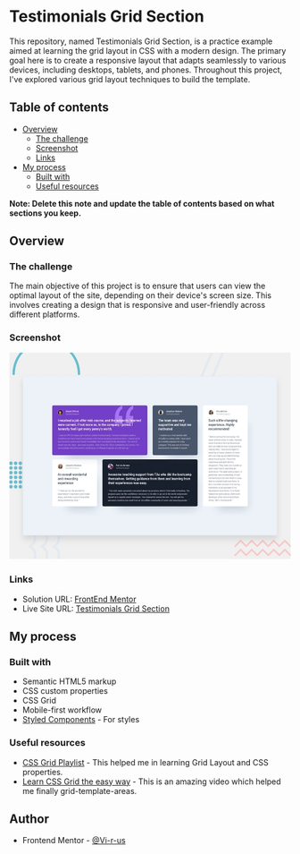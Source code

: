 # Testimonials Grid Section

This repository, named Testimonials Grid Section, is a practice example aimed at learning the grid layout in CSS with a modern design. The primary goal here is to create a responsive layout that adapts seamlessly to various devices, including desktops, tablets, and phones. Throughout this project, I've explored various grid layout techniques to build the template.

## Table of contents

- [Overview](#overview)
  - [The challenge](#the-challenge)
  - [Screenshot](#screenshot)
  - [Links](#links)
- [My process](#my-process)
  - [Built with](#built-with)
  - [Useful resources](#useful-resources)

**Note: Delete this note and update the table of contents based on what sections you keep.**

## Overview

### The challenge

The main objective of this project is to ensure that users can view the optimal layout of the site, depending on their device's screen size. This involves creating a design that is responsive and user-friendly across different platforms.


### Screenshot

![](./design/desktop-preview.jpg)

### Links

- Solution URL: [FrontEnd Mentor](https://your-solution-url.com)
- Live Site URL: [Testimonials Grid Section](https://vi-r-us.github.io/Testimonials-Grid-Section/)

## My process

### Built with

- Semantic HTML5 markup
- CSS custom properties
- CSS Grid
- Mobile-first workflow
- [Styled Components](https://styled-components.com/) - For styles

### Useful resources

- [CSS Grid Playlist](https://www.youtube.com/watch?v=_lEkD8IGkwo&list=PL4-IK0AVhVjPv5tfS82UF_iQgFp4Bl998) - This helped me in learning Grid Layout and CSS properties.
- [Learn CSS Grid the easy way](https://www.youtube.com/watch?v=rg7Fvvl3taU) - This is an amazing video which helped me finally grid-template-areas. 

## Author

- Frontend Mentor - [@Vi-r-us](https://www.frontendmentor.io/profile/Vi-r-us)

